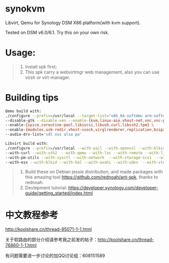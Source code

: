 # synokvm
Libvirt, Qemu for Synology DSM X86 platform(with kvm support).

Tested on DSM v6.0/6.1. Try this on your own risk.

# Usage:
> 1. Install spk first;
> 2. This spk carry a webvirtmgr web management, also you can use virsh or virt-manager.

# Building tips
```bash
Qemu build with:
./configure --prefix=/usr/local --target-list="x86_64-softmmu arm-softmmu" \
--disable-gtk --disable-xen --enable-{kvm,linux-aio,vhost-net,vnc,vnc-png,vnc-jpeg,guest-agent} \
--enable-{spice,coroutine-pool,libiscsi,libusb,curl,libssh2,tpm} \
--enable-{modules,usb-redir,vhost-vsock,virglrenderer,replication,bzip2,rbd,attr,virtfs,vnc-sasl,tcmalloc,jemalloc,lzo} \
--audio-drv-list='sdl oss alsa pa'


```

```bash
Libvirt build with: 
./configure --prefix=/usr/local --with-yajl --with-openssl --with-blkid \
--with-curl --with-ssh2  --with-qemu --with-lxc --with-remote --with-libvirtd \
--with-pm-utils --with-sysctl --with-network  --with-storage-scsi  --with-virtualport \
--with-esx --with-blkid --with-hal --with-avahi --with-udev  --with-storage-iscsi

```

> 1. Build these on Debian jessie distribution, 
     and made packages with this amazing tool https://github.com/rednoah/ant-spk, thanks to rednoah.
> 2. Devlepment tutorial: https://developer.synology.com/developer-guide/getting_started/index.html
    
# 中文教程参考 
  http://koolshare.cn/thread-95071-1-1.html  
  
  关于软路由的部分介绍请参考我之前发的帖子：http://koolshare.cn/thread-76860-1-1.html   
  
  有问题需要进一步讨论的加QQ讨论组：608151589
